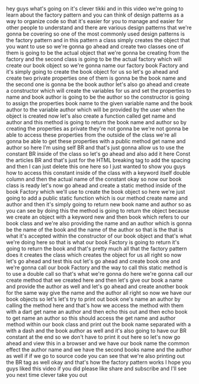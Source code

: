hey guys what's going on it's clever
tikki and in this video we're going to
learn about the factory pattern and you
can think of design patterns as a way to
organize code so that it's easier for
you to manage and easier for other
people to understand and there are
various design patterns that we're gonna
be covering so one of the most commonly
used design patterns is the factory
pattern and in this pattern a class
simply creates the object that you want
to use so we're gonna go ahead and
create two classes one of them is going
to be the actual object that we're gonna
be creating from the factory and the
second class is going to be the actual
factory which will create our book
object so we're gonna name our factory
book Factory and it's simply going to
create the book object for us so let's
go ahead and create two private
properties one of them is gonna be the
book name and the second one is gonna be
the book author let's also go ahead and
create a constructor which will create
the variables for us and set the
properties to name and book author is
going to be the author so the
constructor is going to assign the
properties book name to the given
variable name and the book author to the
variable author which will be provided
by the user when the object is created
now let's also create a function called
get name and author and this method is
going to return the book name and author
so by creating the properties as private
they're not gonna be we're not gonna be
able to access these properties from the
outside of the class we're all gonna be
able to get these properties with a
public method get name and author
so here I'm using self BR and that's
just gonna allow us to use the constant
BR inside of the class so let's go ahead
and also add it here Const the articles
BR and that's just for the HTML breaking
tag to add the spacing and then I can
just delete this one here so I just
wanted to show you guys how to access
this constant inside of the class with a
keyword itself double column and then
the actual name of the constant okay so
now our book class is ready let's now go
ahead and create a static method inside
of the book Factory which we'll use to
create the book object so here we're
just going to add a public static
function which is our method create name
and author and then it's simply going to
return new book name and author so as
you can see by doing this the method is
going to return the object because we
create an object with a keyword new and
then book which refers to our book class
and we're also providing the name and an
author which is gonna be the name of the
book and the name of the author so that
is the that is what it's accepted within
the constructor of our book object and
that's what we're doing here so that is
what our book Factory is going to return
it's going to return the book and that's
pretty much all that the factory pattern
does it creates the class which creates
the object for us all right so now let's
go ahead and test this out let's go
ahead and create book one and we're
gonna call our book Factory and the way
to call this static method is to use a
double call
so that's what we're gonna do here we're
gonna call our create method that we
created here and then let's give our
book a name and provide the author as
well and let's go ahead and create
another book for the same way give the
name and the author all right so now we
have our book objects so let's let's try
to print out book one's name an author
by calling the method here and that's
how we access the method with them with
a dart get name an author and then
echo this out and then echo book to get
name an author so this should access the
get name and author method within our
book class and print out the book name
separated with a with a dash and the
book author as well and it's also going
to have our BR constant at the end so we
don't have to print it out here so let's
now go ahead and view this in a browser
and we have our book name the common
effect the author name and we have the
second books name and the author as well
if if we go to source code you can see
that we're also printing out the BR tag
as well okay and that's how the factory
pattern works I hope you guys liked this
video if you did please like share and
subscribe and I'll see you next time
clever take you out
